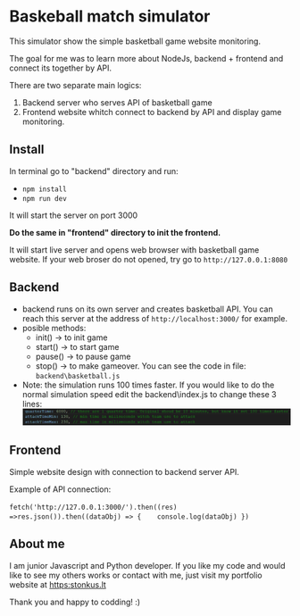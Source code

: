 # Baskeball match simulator

This simulator show the simple basketball game website monitoring.

The goal for me was to learn more about NodeJs, backend + frontend and connect its together by API.

There are two separate main logics:

1. Backend server who serves API of basketball game
2. Frontend website whitch connect to backend by API and display game monitoring.

## Install

In terminal go to "backend" directory and run:

* `npm install`
* `npm run dev`

It will start the server on port 3000

**Do the same in "frontend" directory to init the frontend.**

It will start live server and opens web browser with basketball game website. If your web broser do not opened, try go to `http://127.0.0.1:8080`

## Backend

* backend runs on its own server and creates basketball API. You can reach this server at the address of `http://localhost:3000/` for example.
* posible methods:
  * init() -> to init game
  * start() -> to start game
  * pause() -> to pause game
  * stop() -> to make gameover.
    You can see the code in file: `backend\basketball.js`
* Note: the simulation runs 100 times faster. If you would like to do the normal simulation speed edit the backend\index.js to change these 3 lines:
  ![](image/readme/1645279292253.png)

## Frontend

Simple website design with connection to backend server API.

Example of API connection:

`fetch('http://127.0.0.1:3000/').then((res) =>res.json()).then((dataObj) => {    console.log(dataObj) })`

## **About me**

I am junior Javascript and Python developer. If you like my code and would like to see my others works or contact with me, just visit my portfolio website at [https:stonkus.lt]()

Thank you and happy to codding! :)
